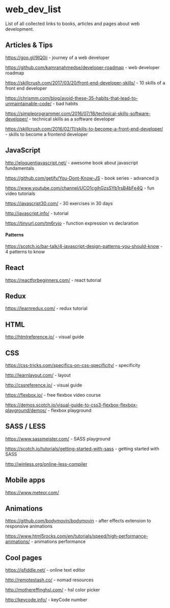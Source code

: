 # web_dev_list
List of all collected links to books, articles and pages about web development.

<h2>Articles & Tips</h2>

https://goo.gl/9lQ0ii - journey of a web developer

https://github.com/kamranahmedse/developer-roadmap - web developer roadmap

https://skillcrush.com/2017/03/20/front-end-developer-skills/ - 10 skills of a front end developer

https://chrismm.com/blog/avoid-these-35-habits-that-lead-to-unmaintainable-code/ - bad habits

https://simpleprogrammer.com/2016/07/18/technical-skills-software-developer/ - technical skills as a software developer

https://skillcrush.com/2016/02/11/skills-to-become-a-front-end-developer/ - skills to become a frontend developer
 

<h2>JavaScript</h2>

http://eloquentjavascript.net/ - awesome book about javascript fundamentals

https://github.com/getify/You-Dont-Know-JS - book series - advanced js

https://www.youtube.com/channel/UCO1cgjhGzsSYb1rsB4bFe4Q - fun video tutorials

https://javascript30.com/ - 30 exercises in 30 days

http://javascript.info/ - tutorial

https://tinyurl.com/tm6ryjo - function expression vs declaration 
  
  
<h4>Patterns</h4>

https://scotch.io/bar-talk/4-javascript-design-patterns-you-should-know - 4 patterns to know


<h2>React</h2>

https://reactforbeginners.com/ - react tutorial


<h2>Redux</h2>

https://learnredux.com/ - redux tutorial


<h2>HTML</h2>

http://htmlreference.io/ - visual guide


<h2>CSS</h2>

https://css-tricks.com/specifics-on-css-specificity/ - specificity

http://learnlayout.com/ - layout

http://cssreference.io/ - visual guide

https://flexbox.io/ - free flexbox video course

https://demos.scotch.io/visual-guide-to-css3-flexbox-flexbox-playground/demos/ - flexbox playground


<h2>SASS / LESS</h2>

https://www.sassmeister.com/ - SASS playground

https://scotch.io/tutorials/getting-started-with-sass - getting started with SASS

http://winless.org/online-less-compiler


<h2>Mobile apps</h2>

https://www.meteor.com/


<h2>Animations</h2>

https://github.com/bodymovin/bodymovin - after effects extension to responsive animations

https://www.html5rocks.com/en/tutorials/speed/high-performance-animations/ - animations performance


<h2>Cool pages</h2>

https://jsfiddle.net/ - online text editor

http://remotestash.co/ - nomad resources

http://mothereffinghsl.com/ - hsl color picker

http://keycode.info/ - keyCode number
